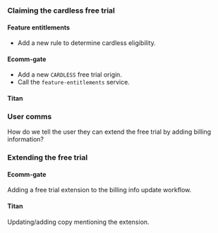 ### Claiming the cardless free trial
#### Feature entitlements
- Add a new rule to determine cardless eligibility.
#### Ecomm-gate
- Add a new `CARDLESS` free trial origin.
- Call the `feature-entitlements` service.
#### Titan
### User comms
How do we tell the user they can extend the free trial by adding billing information?
### Extending the free trial
#### Ecomm-gate
Adding a free trial extension to the billing info update workflow.
#### Titan
Updating/adding copy mentioning the extension.